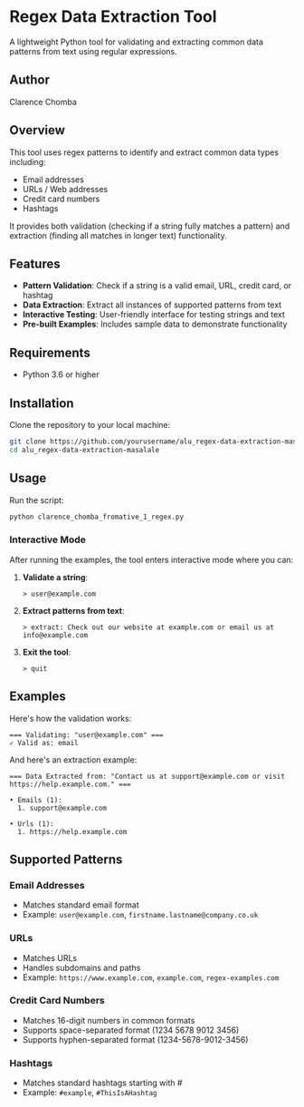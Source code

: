 # Regex Data Extraction Tool

A lightweight Python tool for validating and extracting common data patterns from text using regular expressions.

## Author
Clarence Chomba

## Overview

This tool uses regex patterns to identify and extract common data types including:
- Email addresses
- URLs / Web addresses
- Credit card numbers
- Hashtags

It provides both validation (checking if a string fully matches a pattern) and extraction (finding all matches in longer text) functionality.

## Features

- **Pattern Validation**: Check if a string is a valid email, URL, credit card, or hashtag
- **Data Extraction**: Extract all instances of supported patterns from text
- **Interactive Testing**: User-friendly interface for testing strings and text
- **Pre-built Examples**: Includes sample data to demonstrate functionality

## Requirements

- Python 3.6 or higher

## Installation

Clone the repository to your local machine:

```bash
git clone https://github.com/yourusername/alu_regex-data-extraction-masalale.git
cd alu_regex-data-extraction-masalale
```

## Usage

Run the script:

```bash
python clarence_chomba_fromative_1_regex.py
```

### Interactive Mode

After running the examples, the tool enters interactive mode where you can:

1. **Validate a string**:
   ```
   > user@example.com
   ```

2. **Extract patterns from text**:
   ```
   > extract: Check out our website at example.com or email us at info@example.com
   ```

3. **Exit the tool**:
   ```
   > quit
   ```

## Examples

Here's how the validation works:
```
=== Validating: "user@example.com" ===
✓ Valid as: email
```

And here's an extraction example:
```
=== Data Extracted from: "Contact us at support@example.com or visit https://help.example.com." ===

• Emails (1):
  1. support@example.com

• Urls (1):
  1. https://help.example.com
```

## Supported Patterns

### Email Addresses
- Matches standard email format
- Example: `user@example.com`, `firstname.lastname@company.co.uk`

### URLs
- Matches URLs
- Handles subdomains and paths
- Example: `https://www.example.com`, `example.com`, `regex-examples.com`

### Credit Card Numbers
- Matches 16-digit numbers in common formats
- Supports space-separated format (1234 5678 9012 3456)
- Supports hyphen-separated format (1234-5678-9012-3456)

### Hashtags
- Matches standard hashtags starting with #
- Example: `#example`, `#ThisIsAHashtag`